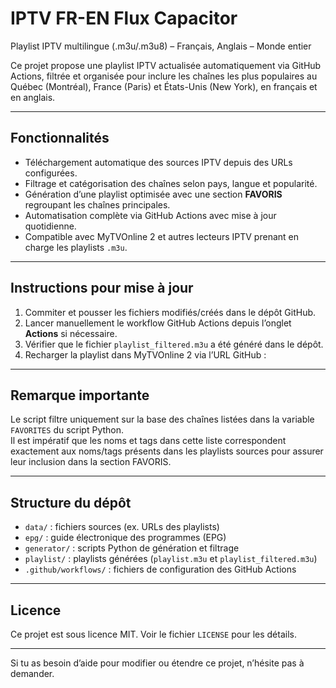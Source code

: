 # IPTV FR-EN Flux Capacitor

Playlist IPTV multilingue (.m3u/.m3u8) – Français, Anglais – Monde entier

Ce projet propose une playlist IPTV actualisée automatiquement via GitHub Actions, filtrée et organisée pour inclure les chaînes les plus populaires au Québec (Montréal), France (Paris) et États-Unis (New York), en français et en anglais.

---

## Fonctionnalités

- Téléchargement automatique des sources IPTV depuis des URLs configurées.  
- Filtrage et catégorisation des chaînes selon pays, langue et popularité.  
- Génération d’une playlist optimisée avec une section **FAVORIS** regroupant les chaînes principales.  
- Automatisation complète via GitHub Actions avec mise à jour quotidienne.  
- Compatible avec MyTVOnline 2 et autres lecteurs IPTV prenant en charge les playlists `.m3u`.

---

## Instructions pour mise à jour

1. Commiter et pousser les fichiers modifiés/créés dans le dépôt GitHub.  
2. Lancer manuellement le workflow GitHub Actions depuis l’onglet **Actions** si nécessaire.  
3. Vérifier que le fichier `playlist_filtered.m3u` a été généré dans le dépôt.  
4. Recharger la playlist dans MyTVOnline 2 via l’URL GitHub :  

---

## Remarque importante

Le script filtre uniquement sur la base des chaînes listées dans la variable `FAVORITES` du script Python.  
Il est impératif que les noms et tags dans cette liste correspondent exactement aux noms/tags présents dans les playlists sources pour assurer leur inclusion dans la section FAVORIS.

---

## Structure du dépôt

- `data/` : fichiers sources (ex. URLs des playlists)  
- `epg/` : guide électronique des programmes (EPG)  
- `generator/` : scripts Python de génération et filtrage  
- `playlist/` : playlists générées (`playlist.m3u` et `playlist_filtered.m3u`)  
- `.github/workflows/` : fichiers de configuration des GitHub Actions  

---

## Licence

Ce projet est sous licence MIT. Voir le fichier `LICENSE` pour les détails.

---

Si tu as besoin d’aide pour modifier ou étendre ce projet, n’hésite pas à demander.
